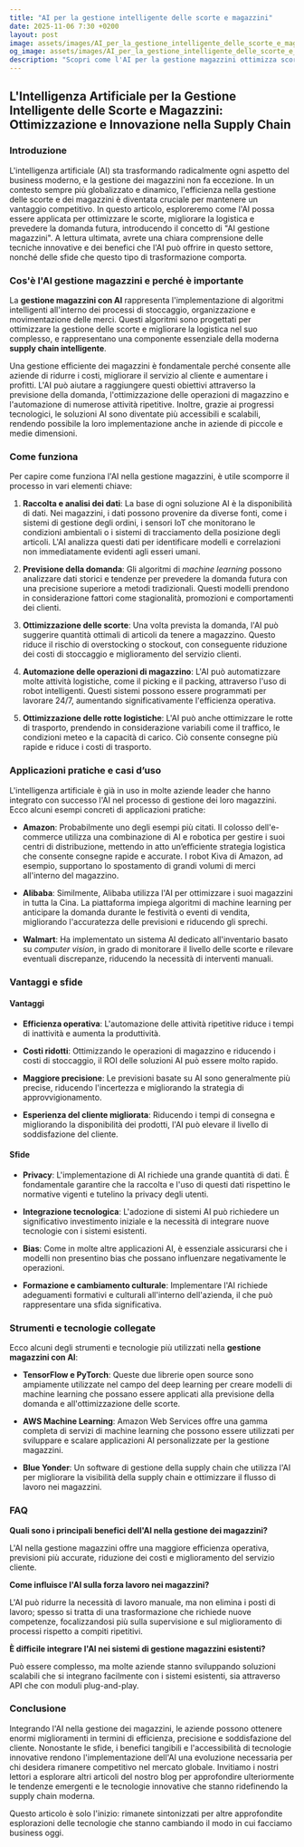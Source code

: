 ```yaml
---
title: "AI per la gestione intelligente delle scorte e magazzini"
date: 2025-11-06 7:30 +0200
layout: post
image: assets/images/AI_per_la_gestione_intelligente_delle_scorte_e_magazzini.jpg
og_image: assets/images/AI_per_la_gestione_intelligente_delle_scorte_e_magazzini.jpg
description: "Scopri come l'AI per la gestione magazzini ottimizza scorte e logistica, prevedendo la domanda per una supply chain più intelligente ed efficace."
---
```


## L'Intelligenza Artificiale per la Gestione Intelligente delle Scorte e Magazzini: Ottimizzazione e Innovazione nella Supply Chain

### Introduzione

L'intelligenza artificiale (AI) sta trasformando radicalmente ogni aspetto del business moderno, e la gestione dei magazzini non fa eccezione. In un contesto sempre più globalizzato e dinamico, l'efficienza nella gestione delle scorte e dei magazzini è diventata cruciale per mantenere un vantaggio competitivo. In questo articolo, esploreremo come l'AI possa essere applicata per ottimizzare le scorte, migliorare la logistica e prevedere la domanda futura, introducendo il concetto di "AI gestione magazzini". A lettura ultimata, avrete una chiara comprensione delle tecniche innovative e dei benefici che l'AI può offrire in questo settore, nonché delle sfide che questo tipo di trasformazione comporta.

### Cos'è l'AI gestione magazzini e perché è importante

La **gestione magazzini con AI** rappresenta l'implementazione di algoritmi intelligenti all'interno dei processi di stoccaggio, organizzazione e movimentazione delle merci. Questi algoritmi sono progettati per ottimizzare la gestione delle scorte e migliorare la logistica nel suo complesso, e rappresentano una componente essenziale della moderna **supply chain intelligente**.

Una gestione efficiente dei magazzini è fondamentale perché consente alle aziende di ridurre i costi, migliorare il servizio al cliente e aumentare i profitti. L'AI può aiutare a raggiungere questi obiettivi attraverso la previsione della domanda, l'ottimizzazione delle operazioni di magazzino e l'automazione di numerose attività ripetitive. Inoltre, grazie ai progressi tecnologici, le soluzioni AI sono diventate più accessibili e scalabili, rendendo possibile la loro implementazione anche in aziende di piccole e medie dimensioni.

### Come funziona

Per capire come funziona l'AI nella gestione magazzini, è utile scomporre il processo in vari elementi chiave:

1. **Raccolta e analisi dei dati**: La base di ogni soluzione AI è la disponibilità di dati. Nei magazzini, i dati possono provenire da diverse fonti, come i sistemi di gestione degli ordini, i sensori IoT che monitorano le condizioni ambientali o i sistemi di tracciamento della posizione degli articoli. L'AI analizza questi dati per identificare modelli e correlazioni non immediatamente evidenti agli esseri umani.

2. **Previsione della domanda**: Gli algoritmi di *machine learning* possono analizzare dati storici e tendenze per prevedere la domanda futura con una precisione superiore a metodi tradizionali. Questi modelli prendono in considerazione fattori come stagionalità, promozioni e comportamenti dei clienti.

3. **Ottimizzazione delle scorte**: Una volta prevista la domanda, l'AI può suggerire quantità ottimali di articoli da tenere a magazzino. Questo riduce il rischio di overstocking o stockout, con conseguente riduzione dei costi di stoccaggio e miglioramento del servizio clienti.

4. **Automazione delle operazioni di magazzino**: L'AI può automatizzare molte attività logistiche, come il picking e il packing, attraverso l'uso di robot intelligenti. Questi sistemi possono essere programmati per lavorare 24/7, aumentando significativamente l'efficienza operativa.

5. **Ottimizzazione delle rotte logistiche**: L'AI può anche ottimizzare le rotte di trasporto, prendendo in considerazione variabili come il traffico, le condizioni meteo e la capacità di carico. Ciò consente consegne più rapide e riduce i costi di trasporto.

### Applicazioni pratiche e casi d’uso

L'intelligenza artificiale è già in uso in molte aziende leader che hanno integrato con successo l'AI nel processo di gestione dei loro magazzini. Ecco alcuni esempi concreti di applicazioni pratiche:

- **Amazon**: Probabilmente uno degli esempi più citati. Il colosso dell'e-commerce utilizza una combinazione di AI e robotica per gestire i suoi centri di distribuzione, mettendo in atto un’efficiente strategia logistica che consente consegne rapide e accurate. I robot Kiva di Amazon, ad esempio, supportano lo spostamento di grandi volumi di merci all'interno del magazzino.

- **Alibaba**: Similmente, Alibaba utilizza l'AI per ottimizzare i suoi magazzini in tutta la Cina. La piattaforma impiega algoritmi di machine learning per anticipare la domanda durante le festività o eventi di vendita, migliorando l'accuratezza delle previsioni e riducendo gli sprechi.

- **Walmart**: Ha implementato un sistema AI dedicato all'inventario basato su *computer vision*, in grado di monitorare il livello delle scorte e rilevare eventuali discrepanze, riducendo la necessità di interventi manuali.

### Vantaggi e sfide

#### Vantaggi

- **Efficienza operativa**: L'automazione delle attività ripetitive riduce i tempi di inattività e aumenta la produttività.

- **Costi ridotti**: Ottimizzando le operazioni di magazzino e riducendo i costi di stoccaggio, il ROI delle soluzioni AI può essere molto rapido.

- **Maggiore precisione**: Le previsioni basate su AI sono generalmente più precise, riducendo l'incertezza e migliorando la strategia di approvvigionamento.

- **Esperienza del cliente migliorata**: Riducendo i tempi di consegna e migliorando la disponibilità dei prodotti, l'AI può elevare il livello di soddisfazione del cliente.

#### Sfide

- **Privacy**: L'implementazione di AI richiede una grande quantità di dati. È fondamentale garantire che la raccolta e l'uso di questi dati rispettino le normative vigenti e tutelino la privacy degli utenti.

- **Integrazione tecnologica**: L'adozione di sistemi AI può richiedere un significativo investimento iniziale e la necessità di integrare nuove tecnologie con i sistemi esistenti.

- **Bias**: Come in molte altre applicazioni AI, è essenziale assicurarsi che i modelli non presentino bias che possano influenzare negativamente le operazioni.

- **Formazione e cambiamento culturale**: Implementare l'AI richiede adeguamenti formativi e culturali all'interno dell'azienda, il che può rappresentare una sfida significativa.

### Strumenti e tecnologie collegate

Ecco alcuni degli strumenti e tecnologie più utilizzati nella **gestione magazzini con AI**:

- **TensorFlow e PyTorch**: Queste due librerie open source sono ampiamente utilizzate nel campo del deep learning per creare modelli di machine learning che possano essere applicati alla previsione della domanda e all'ottimizzazione delle scorte.

- **AWS Machine Learning**: Amazon Web Services offre una gamma completa di servizi di machine learning che possono essere utilizzati per sviluppare e scalare applicazioni AI personalizzate per la gestione magazzini.

- **Blue Yonder**: Un software di gestione della supply chain che utilizza l'AI per migliorare la visibilità della supply chain e ottimizzare il flusso di lavoro nei magazzini.

### FAQ

**Quali sono i principali benefici dell'AI nella gestione dei magazzini?**

L'AI nella gestione magazzini offre una maggiore efficienza operativa, previsioni più accurate, riduzione dei costi e miglioramento del servizio cliente.

**Come influisce l'AI sulla forza lavoro nei magazzini?**

L'AI può ridurre la necessità di lavoro manuale, ma non elimina i posti di lavoro; spesso si tratta di una trasformazione che richiede nuove competenze, focalizzandosi più sulla supervisione e sul miglioramento di processi rispetto a compiti ripetitivi.

**È difficile integrare l'AI nei sistemi di gestione magazzini esistenti?**

Può essere complesso, ma molte aziende stanno sviluppando soluzioni scalabili che si integrano facilmente con i sistemi esistenti, sia attraverso API che con moduli plug-and-play.

### Conclusione

Integrando l'AI nella gestione dei magazzini, le aziende possono ottenere enormi miglioramenti in termini di efficienza, precisione e soddisfazione del cliente. Nonostante le sfide, i benefici tangibili e l'accessibilità di tecnologie innovative rendono l'implementazione dell'AI una evoluzione necessaria per chi desidera rimanere competitivo nel mercato globale. Invitiamo i nostri lettori a esplorare altri articoli del nostro blog per approfondire ulteriormente le tendenze emergenti e le tecnologie innovative che stanno ridefinendo la supply chain moderna.

Questo articolo è solo l'inizio: rimanete sintonizzati per altre approfondite esplorazioni delle tecnologie che stanno cambiando il modo in cui facciamo business oggi.